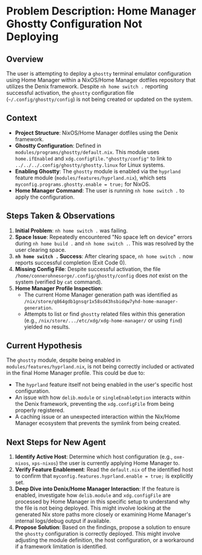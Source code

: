 # Problem Description: Home Manager Ghostty Configuration Not Deploying

## Overview
The user is attempting to deploy a `ghostty` terminal emulator configuration using Home Manager within a NixOS/Home Manager dotfiles repository that utilizes the Denix framework. Despite `nh home switch .` reporting successful activation, the `ghostty` configuration file (`~/.config/ghostty/config`) is not being created or updated on the system.

## Context
- **Project Structure**: NixOS/Home Manager dotfiles using the Denix framework.
- **Ghostty Configuration**: Defined in `modules/programs/ghostty/default.nix`. This module uses `home.ifEnabled` and `xdg.configFile."ghostty/config"` to link to `../../../.config/ghostty/ghostty.linux` for Linux systems.
- **Enabling Ghostty**: The `ghostty` module is enabled via the `hyprland` feature module (`modules/features/hyprland.nix`), which sets `myconfig.programs.ghostty.enable = true;` for NixOS.
- **Home Manager Command**: The user is running `nh home switch .` to apply the configuration.

## Steps Taken & Observations
1.  **Initial Problem**: `nh home switch .` was failing.
2.  **Space Issue**: Repeatedly encountered "No space left on device" errors during `nh home build .` and `nh home switch .`. This was resolved by the user clearing space.
3.  **`nh home switch .` Success**: After clearing space, `nh home switch .` now reports successful completion (Exit Code 0).
4.  **Missing Config File**: Despite successful activation, the file `/home/connerohnesorge/.config/ghostty/config` does *not* exist on the system (verified by `cat` command).
5.  **Home Manager Profile Inspection**:
    *   The current Home Manager generation path was identified as `/nix/store/q864gdb1gnsqr1x58sd43hsbidqw7yhd-home-manager-generation`.
    *   Attempts to list or find `ghostty` related files within this generation (e.g., `/nix/store/.../etc/xdg/xdg-home-manager/` or using `find`) yielded no results.

## Current Hypothesis
The `ghostty` module, despite being enabled in `modules/features/hyprland.nix`, is not being correctly included or activated in the final Home Manager profile. This could be due to:
-   The `hyprland` feature itself not being enabled in the user's specific host configuration.
-   An issue with how `delib.module` or `singleEnableOption` interacts within the Denix framework, preventing the `xdg.configFile` from being properly registered.
-   A caching issue or an unexpected interaction within the Nix/Home Manager ecosystem that prevents the symlink from being created.

## Next Steps for New Agent
1.  **Identify Active Host**: Determine which host configuration (e.g., `oxe-nixos`, `xps-nixos`) the user is currently applying Home Manager to.
2.  **Verify Feature Enablement**: Read the `default.nix` of the identified host to confirm that `myconfig.features.hyprland.enable = true;` is explicitly set.
3.  **Deep Dive into Denix/Home Manager Interaction**: If the feature is enabled, investigate how `delib.module` and `xdg.configFile` are processed by Home Manager in this specific setup to understand why the file is not being deployed. This might involve looking at the generated Nix store paths more closely or examining Home Manager's internal logs/debug output if available.
4.  **Propose Solution**: Based on the findings, propose a solution to ensure the `ghostty` configuration is correctly deployed. This might involve adjusting the module definition, the host configuration, or a workaround if a framework limitation is identified.

